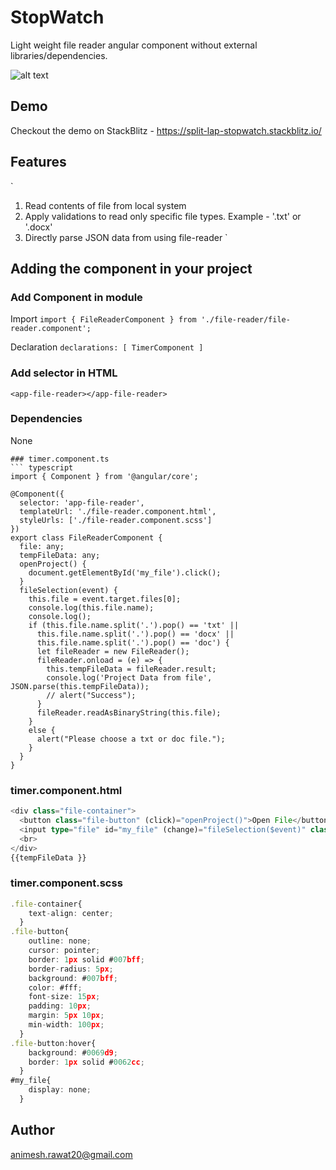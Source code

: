 # StopWatch

Light weight file reader angular component without external libraries/dependencies.

![alt text](img/stopwatch.png)

## Demo

Checkout the demo on StackBlitz - https://split-lap-stopwatch.stackblitz.io/ 

## Features

`
1) Read contents of file from local system
2) Apply validations to read only specific file types. Example - '.txt' or '.docx'
3) Directly parse JSON data from using file-reader
`

## Adding the component in your project

### Add Component in module
Import
`
import { FileReaderComponent } from './file-reader/file-reader.component';
`

Declaration
`
declarations: [
    TimerComponent
  ]
`

### Add selector in HTML
```
<app-file-reader></app-file-reader>
```
### Dependencies
None
```
### timer.component.ts
``` typescript
import { Component } from '@angular/core';

@Component({
  selector: 'app-file-reader',
  templateUrl: './file-reader.component.html',
  styleUrls: ['./file-reader.component.scss']
})
export class FileReaderComponent {
  file: any;
  tempFileData: any;
  openProject() {
    document.getElementById('my_file').click();
  }
  fileSelection(event) {
    this.file = event.target.files[0];
    console.log(this.file.name);
    console.log();
    if (this.file.name.split('.').pop() == 'txt' ||
      this.file.name.split('.').pop() == 'docx' ||
      this.file.name.split('.').pop() == 'doc') {
      let fileReader = new FileReader();
      fileReader.onload = (e) => {
        this.tempFileData = fileReader.result;
        console.log('Project Data from file', JSON.parse(this.tempFileData));
        // alert("Success");
      }
      fileReader.readAsBinaryString(this.file);
    }
    else {
      alert("Please choose a txt or doc file.");
    }
  }
}

```

### timer.component.html
``` typescript
<div class="file-container">
  <button class="file-button" (click)="openProject()">Open File</button>
  <input type="file" id="my_file" (change)="fileSelection($event)" class="file_exp_opener">
  <br>
</div>
{{tempFileData }}
```

### timer.component.scss
``` typescript
.file-container{
    text-align: center;
  }
.file-button{
    outline: none;
    cursor: pointer;
    border: 1px solid #007bff;
    border-radius: 5px;
    background: #007bff;
    color: #fff;
    font-size: 15px;
    padding: 10px;
    margin: 5px 10px;
    min-width: 100px;
  }
.file-button:hover{
    background: #0069d9;
    border: 1px solid #0062cc;
  }
#my_file{
    display: none;
  }
```


## Author

animesh.rawat20@gmail.com
